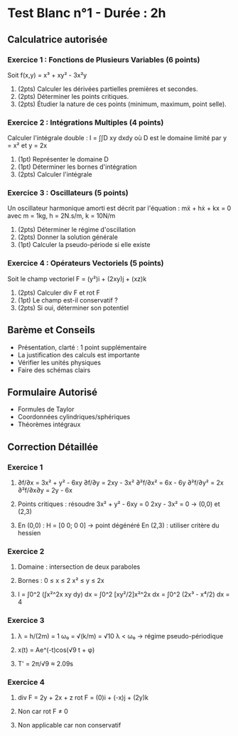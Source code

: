 # Test Blanc n°1 - Durée : 2h
## Calculatrice autorisée

### Exercice 1 : Fonctions de Plusieurs Variables (6 points)
Soit f(x,y) = x³ + xy² - 3x²y

1. (2pts) Calculer les dérivées partielles premières et secondes.
2. (2pts) Déterminer les points critiques.
3. (2pts) Étudier la nature de ces points (minimum, maximum, point selle).

### Exercice 2 : Intégrations Multiples (4 points)
Calculer l'intégrale double :
I = ∫∫D xy dxdy où D est le domaine limité par y = x² et y = 2x

1. (1pt) Représenter le domaine D
2. (1pt) Déterminer les bornes d'intégration
3. (2pts) Calculer l'intégrale

### Exercice 3 : Oscillateurs (5 points)
Un oscillateur harmonique amorti est décrit par l'équation :
mẍ + hẋ + kx = 0 avec m = 1kg, h = 2N.s/m, k = 10N/m

1. (2pts) Déterminer le régime d'oscillation
2. (2pts) Donner la solution générale
3. (1pt) Calculer la pseudo-période si elle existe

### Exercice 4 : Opérateurs Vectoriels (5 points)
Soit le champ vectoriel F = (y²)i + (2xy)j + (xz)k

1. (2pts) Calculer div F et rot F
2. (1pt) Le champ est-il conservatif ?
3. (2pts) Si oui, déterminer son potentiel

## Barème et Conseils
- Présentation, clarté : 1 point supplémentaire
- La justification des calculs est importante
- Vérifier les unités physiques
- Faire des schémas clairs

## Formulaire Autorisé
- Formules de Taylor
- Coordonnées cylindriques/sphériques
- Théorèmes intégraux

## Correction Détaillée

### Exercice 1
1. ∂f/∂x = 3x² + y² - 6xy
   ∂f/∂y = 2xy - 3x²
   ∂²f/∂x² = 6x - 6y
   ∂²f/∂y² = 2x
   ∂²f/∂x∂y = 2y - 6x

2. Points critiques : résoudre
   3x² + y² - 6xy = 0
   2xy - 3x² = 0
   → (0,0) et (2,3)

3. En (0,0) : H = [0 0; 0 0] → point dégénéré
   En (2,3) : utiliser critère du hessien

### Exercice 2
1. Domaine : intersection de deux paraboles

2. Bornes : 0 ≤ x ≤ 2
           x² ≤ y ≤ 2x

3. I = ∫0^2 (∫x²^2x xy dy) dx
     = ∫0^2 [xy²/2]x²^2x dx
     = ∫0^2 (2x³ - x⁴/2) dx = 4

### Exercice 3
1. λ = h/(2m) = 1
   ω₀ = √(k/m) = √10
   λ < ω₀ → régime pseudo-périodique

2. x(t) = Ae^(-t)cos(√9 t + φ)

3. T' = 2π/√9 ≈ 2.09s

### Exercice 4
1. div F = 2y + 2x + z
   rot F = (0)i + (-x)j + (2y)k

2. Non car rot F ≠ 0

3. Non applicable car non conservatif 